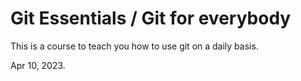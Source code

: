 # Git Essentials / Git for everybody

This is a course to teach you how to use git on a daily basis. 



Apr 10, 2023. 
